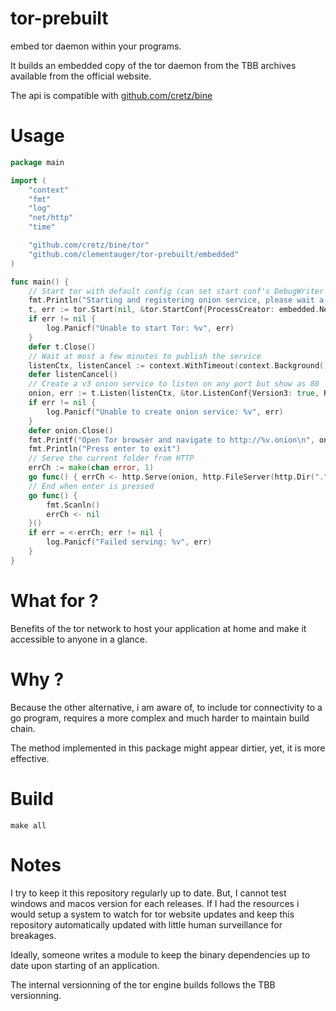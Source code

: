 # tor-prebuilt

embed tor daemon within your programs.

It builds an embedded copy of the tor daemon from the TBB archives available from the official website.

The api is compatible with [github.com/cretz/bine](https://github.com/cretz/bine)

# Usage

```go
package main

import (
	"context"
	"fmt"
	"log"
	"net/http"
	"time"

	"github.com/cretz/bine/tor"
	"github.com/clementauger/tor-prebuilt/embedded"
)

func main() {
	// Start tor with default config (can set start conf's DebugWriter to os.Stdout for debug logs)
	fmt.Println("Starting and registering onion service, please wait a couple of minutes...")
	t, err := tor.Start(nil, &tor.StartConf{ProcessCreator: embedded.NewCreator(), TorrcFile:"torrc-defaults"})
	if err != nil {
		log.Panicf("Unable to start Tor: %v", err)
	}
	defer t.Close()
	// Wait at most a few minutes to publish the service
	listenCtx, listenCancel := context.WithTimeout(context.Background(), 3*time.Minute)
	defer listenCancel()
	// Create a v3 onion service to listen on any port but show as 80
	onion, err := t.Listen(listenCtx, &tor.ListenConf{Version3: true, RemotePorts: []int{80}})
	if err != nil {
		log.Panicf("Unable to create onion service: %v", err)
	}
	defer onion.Close()
	fmt.Printf("Open Tor browser and navigate to http://%v.onion\n", onion.ID)
	fmt.Println("Press enter to exit")
	// Serve the current folder from HTTP
	errCh := make(chan error, 1)
	go func() { errCh <- http.Serve(onion, http.FileServer(http.Dir("."))) }()
	// End when enter is pressed
	go func() {
		fmt.Scanln()
		errCh <- nil
	}()
	if err = <-errCh; err != nil {
		log.Panicf("Failed serving: %v", err)
	}
}
```

# What for ?

Benefits of the tor network to host your application at home and make it accessible to anyone in a glance.

# Why ?

Because the other alternative, i am aware of, to include tor connectivity to a go program, requires
a more complex and much harder to maintain build chain.

The method implemented in this package might appear dirtier,
yet, it is more effective.

# Build

`make all`

# Notes

I try to keep it this repository regularly up to date.
But, I cannot test windows and macos version for each releases.
If I had the resources i would setup a system to watch for tor website updates and
keep this repository automatically updated with little human surveillance for breakages.

Ideally, someone writes a module to keep the binary dependencies up to date upon
starting of an application.

The internal versionning of the tor engine builds follows the TBB versionning.
